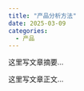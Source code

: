 ```yaml
---
title: "产品分析方法"
date: 2025-03-09
categories:
  - 产品
---
```



这里写文章摘要...

<!-- more -->

这里写文章正文...
